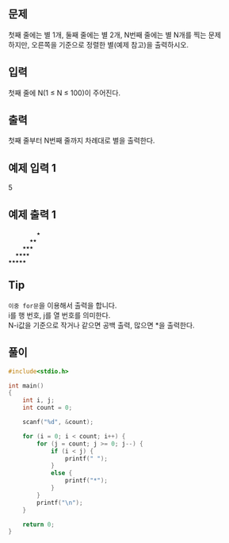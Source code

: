 ## 문제

첫째 줄에는 별 1개, 둘째 줄에는 별 2개, N번째 줄에는 별 N개를 찍는 문제  
하지만, 오른쪽을 기준으로 정렬한 별(예제 참고)을 출력하시오.

## 입력

첫째 줄에 N(1 ≤ N ≤ 100)이 주어진다.

## 출력

첫째 줄부터 N번째 줄까지 차례대로 별을 출력한다.

## 예제 입력 1

5

## 예제 출력 1
```
        ★   
      ★★    
    ★★★  
  ★★★★  
★★★★★ 
```
 
## Tip

`이중 for문`을 이용해서 출력을 합니다.  
i를 행 번호, j를 열 번호를 의미한다.   
N-i값을 기준으로 작거나 같으면 공백 출력, 많으면 *을 출력한다.


## 풀이
```c
#include<stdio.h>

int main()
{
	int i, j;
	int count = 0;

	scanf("%d", &count);

	for (i = 0; i < count; i++) {
		for (j = count; j >= 0; j--) {
			if (i < j) {
				printf(" ");
			}
			else {
				printf("*");
			}
		}
		printf("\n");
	}

	return 0;
}
```
